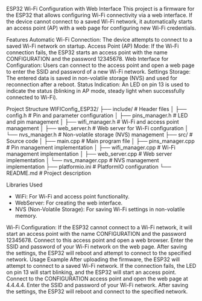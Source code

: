 ESP32 Wi-Fi Configuration with Web Interface
  This project is a firmware for the ESP32 that allows configuring Wi-Fi connectivity via a web interface. If the device cannot connect to a saved Wi-Fi network, it automatically starts an access point (AP) with a web page for configuring new Wi-Fi credentials.

Features
  Automatic Wi-Fi Connection: The device attempts to connect to a saved Wi-Fi network on startup.
  Access Point (AP) Mode: If the Wi-Fi connection fails, the ESP32 starts an access point with the name CONFIGURATION and the password 12345678.
  Web Interface for Configuration: Users can connect to the access point and open a web page to enter the SSID and password of a new Wi-Fi network.
  Settings Storage: The entered data is saved in non-volatile storage (NVS) and used for reconnection after a reboot.
  Status Indication: An LED on pin 13 is used to indicate the status (blinking in AP mode, steady light when successfully connected to Wi-Fi).

Project Structure
  WIFIConfig_ESP32/
  ├── include/               # Header files
  │   ├── config.h           # Pin and parameter configuration
  │   ├── pins_manager.h     # LED and pin management
  │   ├── wifi_manager.h     # Wi-Fi and access point management
  │   ├── web_server.h       # Web server for Wi-Fi configuration
  │   └── nvs_manager.h      # Non-volatile storage (NVS) management
  ├── src/                   # Source code
  │   ├── main.cpp           # Main program file
  │   ├── pins_manager.cpp   # Pin management implementation
  │   ├── wifi_manager.cpp   # Wi-Fi management implementation
  │   ├── web_server.cpp     # Web server implementation
  │   └── nvs_manager.cpp    # NVS management implementation
  ├── platformio.ini         # PlatformIO configuration
  └── README.md              # Project description

Libraries Used
- WiFi: For Wi-Fi and access point functionality.
- WebServer: For creating the web interface.
- NVS (Non-Volatile Storage): For saving Wi-Fi settings in non-volatile memory.


Wi-Fi Configuration:
  If the ESP32 cannot connect to a Wi-Fi network, it will start an access point with the name CONFIGURATION and the password 12345678.
  Connect to this access point and open a web browser.
  Enter the SSID and password of your Wi-Fi network on the web page.
  After saving the settings, the ESP32 will reboot and attempt to connect to the specified network.
Usage Example
  After uploading the firmware, the ESP32 will attempt to connect to a saved Wi-Fi network.
  If the connection fails, the LED on pin 13 will start blinking, and the ESP32 will start an access point.
  Connect to the CONFIGURATION access point and open the web page at 4.4.4.4.
  Enter the SSID and password of your Wi-Fi network.
  After saving the settings, the ESP32 will reboot and connect to the specified network.
